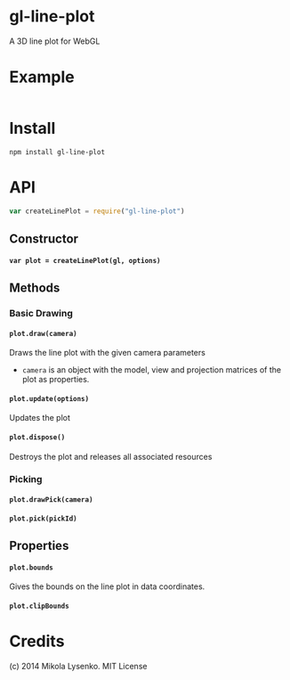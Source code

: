 gl-line-plot
============
A 3D line plot for WebGL

# Example

```javascript
```

# Install

```
npm install gl-line-plot
```

# API

```javascript
var createLinePlot = require("gl-line-plot")
```

## Constructor

#### `var plot = createLinePlot(gl, options)`

## Methods

### Basic Drawing

#### `plot.draw(camera)`
Draws the line plot with the given camera parameters

* `camera` is an object with the model, view and projection matrices of the plot as properties.

#### `plot.update(options)`
Updates the plot

#### `plot.dispose()`

Destroys the plot and releases all associated resources

### Picking

#### `plot.drawPick(camera)`

#### `plot.pick(pickId)`

## Properties

#### `plot.bounds` 

Gives the bounds on the line plot in data coordinates.

#### `plot.clipBounds`

# Credits
(c) 2014 Mikola Lysenko. MIT License